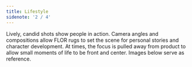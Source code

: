 ```yaml
---
title: Lifestyle
sidenote: '2 / 4'
---
```


Lively, candid shots show people in action. Camera angles and compositions allow FLOR rugs to set the scene for personal stories and character development. At times, the focus is pulled away from product to allow small moments of life to be front and center. Images below serve as reference.